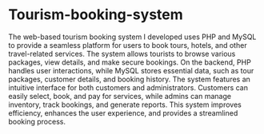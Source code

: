 ﻿# Tourism-booking-system
The web-based tourism booking system I developed uses PHP and MySQL to provide a seamless platform for users to book tours, hotels, and other travel-related services. The system allows tourists to browse various packages, view details, and make secure bookings. On the backend, PHP handles user interactions, while MySQL stores essential data, such as tour packages, customer details, and booking history. The system features an intuitive interface for both customers and administrators. Customers can easily select, book, and pay for services, while admins can manage inventory, track bookings, and generate reports. This system improves efficiency, enhances the user experience, and provides a streamlined booking process.
